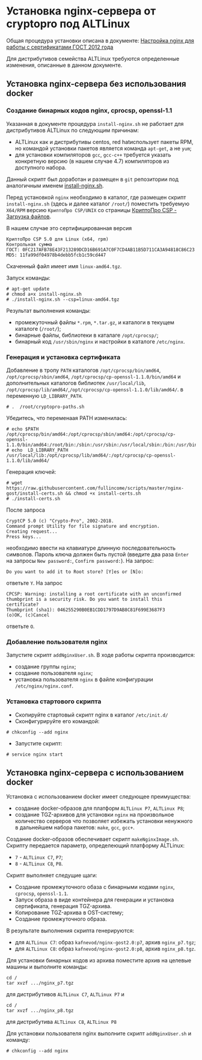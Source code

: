 # Установка nginx-сервера от cryptopro под ALTLinux

Общая процедура установки описана в документе:
[Настройка nginx для работы с сертификатами ГОСТ 2012 года](https://www.cryptopro.ru/forum2/default.aspx?g=posts&t=12505)

Для дистрибутивов семейства ALTLinux требуются определенные изменения, описанные в данном документе.

## Установка nginx-сервера без использования docker

### Создание бинарных кодов nginx, cprocsp, openssl-1.1 

Указанная в документе процедура `install-nginx.sh` не работает для дистрибутивов ALTLinux по следующим причинам:
- ALTLinux как и дистрибутивы centos, red hatиспользует пакеты RPM, но командой установки пакетов является команда `apt-get`, а не `yum`;
- для установки компиляторов `gcc`, `gcc-c++` требуется указать конкретную версию (в нашем случае 4.7) компиляторов из доступного набора.

Данный скрипт был доработан и размещен в `git` репозитории под аналогичным именем [install-nginx.sh](https://github.com/Flexberry/dockerfiles/blob/master/nginx-ssl-gost2012/install-nginx.sh).

Перед установкой `nginx` необходимо в каталог, где  размещен скрипт `install-nginx.sh` (здесь и далее каталог `/root/`) поместить требуемую `X64/RPM` версию `КриптоПро CSP/UNIX` со страницы [КриптоПро CSP - Загрузка файлов](https://www.cryptopro.ru/products/csp/downloads).

В нашем случае это сертифицированная версия 
```
КриптоПро CSP 5.0 для Linux (x64, rpm)
Контрольная сумма
ГОСТ: 0FC217AFB78E43F213289DCD16B691A7C0F7CD4AB11B5D711CA3A94818C86C23
MD5: 11fa99df04978b4debb5fcb1c59cd447
```
Скаченный файл имеет имя `linux-amd64.tgz`.

Запуск команды:
```
# apt-get update 
# chmod a+x install-nginx.sh
# ./install-nginx.sh --csp=linux-amd64.tgz
```

Результат выполнения команды:
- промежуточный файлы `*.rpm`, `*.tar.gz`,  и каталоги в текущем каталоге (`/root/`);
- бинарные файлы, библиотеки в каталаге `/opt/cprocsp/`;
- бинарный код `/usr/sbin/nginx` и настройки в каталоге `/etc/nginx`. 


### Генерация и установка сертификата

Добавление в тропу `PATH` каталогов
`/opt/cprocsp/bin/amd64`, `/opt/cprocsp/sbin/amd64`, `/opt/cprocsp/cp-openssl-1.1.0/bin/amd64` и
дополнительных каталогов библиотек
`/usr/local/lib`, `/opt/cprocsp/lib/amd64/`,`/opt/cprocsp/cp-openssl-1.1.0/lib/amd64/`.
в переменную `LD_LIBRARY_PATH`.
```
# .  /root/cryptopro-paths.sh
```
Убедитесь, что переменаая PATH изменилась:
```
# echo $PATH
/opt/cprocsp/bin/amd64:/opt/cprocsp/sbin/amd64:/opt/cprocsp/cp-openssl-1.1.0/bin/amd64:/root/bin:/sbin:/usr/sbin:/usr/local/sbin:/bin:/usr/bin:/usr/local/bin
# echo  LD_LIBRARY_PATH
/usr/local/lib:/opt/cprocsp/lib/amd64/:/opt/cprocsp/cp-openssl-1.1.0/lib/amd64/
```

Генерация ключей:
```
# wget https://raw.githubusercontent.com/fullincome/scripts/master/nginx-gost/install-certs.sh && chmod +x install-certs.sh
# ./install-certs.sh
```
После запроса
```
CryptCP 5.0 (c) "Crypto-Pro", 2002-2018.
Command prompt Utility for file signature and encryption.
Creating request...
Press keys...
```
необходимо ввести на клавиатуре длинную последовательность символов.
Пароль ключа должен быть пустой (введите два раза `Enter` на запросы `New password:`, `Confirm password:`).
На запрос:
```
Do you want to add it to Root store? [Y]es or [N]o:
```
ответьте `Y`.
На запрос 
```
CPCSP: Warning: installing a root certificate with an unconfirmed thumbprint is a security risk. Do you want to install this certificate?
Thumbprint (sha1): 046255290B0EB1CDD1797D9AB8C81F699E3687F3
(o)OK, (c)Cancel
```
ответьте `O`.

### Добавление пользователя nginx

Запустите скрипт `addNginxUser.sh`.
В ходе работы скрипта производится:
- создание группы `nginx`;
- создание пользователя `nginx`;
- установка пользователя `nginx` в файле конфигурации `/etc/nginx/nginx.conf`. 

### Установка стартового скрипта

- Скопируйте стартовый скрипт nginx в каталог `/etc/init.d/`
- Сконфигурируйте его командой:
```
# chkconfig --add nginx
```
- Запустите скрипт:
```
# service nginx start
```

## Установка nginx-сервера с использованием docker

Установка с использованием docker имеет следующее преимущества:
- создание docker-образов для платформ `ALTLinux P7`, `ALTLinux P8`;
- создание TGZ-архивов для установки `nginx` на произвольное количество серверов что позволяет избежать установки ненужного в дальнейшем набора пакетов: `make`, `gcc`, `gcc+`. 

Создание docker-образов обеспечивает скрипт `makeNginxImage.sh`. 
Скрипту передается параметр, определеющий платформу ALTLinux:
- `7` - `ALTLinux C7`, `P7`;
- `8` - `ALTLinux C8`, `P8`.

Скрипт выполняет следущие щаги:
- Создание промежуточного обаза с бинарными кодами `nginx`, `cprocsp`, `openssl-1.1`.
- Запуск образа в виде контейнера для генерации и установка сертификата, генерация TGZ-архива. 
- Копирование  TGZ-архива в OST-систему;
- Создание промежуточного образа.

В результате выполнения скрипта генерируются:
- для `ALTLinux C7`: образ  `kafnevod/nginx-gost2.0:p7`, архив `nginx_p7.tgz`;
- для `ALTLinux C8`: образ  `kafnevod/nginx-gost2.0:p8`, архив `nginx_p8.tgz`.

Для установки бинарных кодов из архива поместите архив на целевые машины и выполните команды:
```
cd /
tar xvzf .../nginx_p7.tgz
```
для дистрибутивов `ALTLinux С7`, `ALTLinux P7` и
```
cd /
tar xvzf .../nginx_p8.tgz
```
для дистрибутива `ALTLinux С8`, `ALTLinux P8`

Для установки пользователя nginx выполните скрипт `addNginxUser.sh` и команду:
```
# chkconfig --add nginx
```



